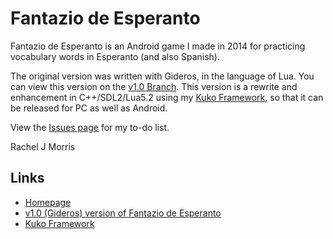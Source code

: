 # Fantazio de Esperanto

Fantazio de Esperanto is an Android game I made in 2014 for practicing vocabulary words in Esperanto (and also Spanish).

The original version was written with Gideros, in the language of Lua.  You can view this version on the [v1.0 Branch](https://github.com/Moosader/Fantazio-de-Esperanto/tree/v1.0).
This version is a rewrite and enhancement in C++/SDL2/Lua5.2 using my [Kuko Framework](https://github.com/Moosader/Kuko), so that it can be released for PC as well as Android.

View the [Issues page](https://github.com/Moosader/Fantazio-de-Esperanto/issues) for my to-do list.

Rachel J Morris

## Links

* [Homepage](http://www.moosader.com/programming/language-fantasy-series/)
* [v1.0 (Gideros) version of Fantazio de Esperanto](https://github.com/Moosader/Fantazio-de-Esperanto/tree/v1.0)
* [Kuko Framework](https://github.com/Moosader/Kuko)

